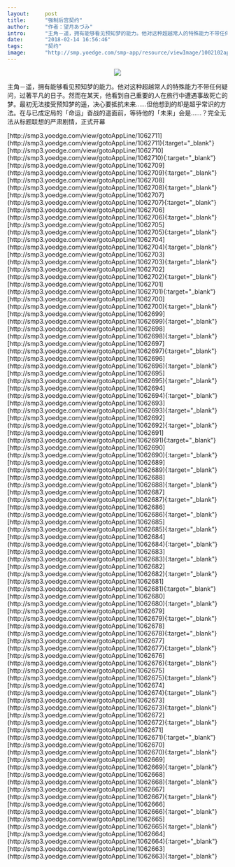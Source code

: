 ```yaml
---
layout:     post
title:      "强制后宫契约"
author:     "作者：望月あづみ"
intro:      "主角－遥，拥有能够看见预知梦的能力。他对这种超越常人的特殊能力不带任何疑问，过著平凡的日子。然而在某天，他看到自己重要的人在旅行中遭遇事故死亡的梦。最初无法接受预知梦的遥，决心要抵抗未来……但他想到的却是超乎常识的方法。在与已成定局的「命运」奋战的遥面前，等待他的「未来」会是……？完全无法从标题联想的严肃剧情，正式开幕"
date:       "2018-02-14 16:56:46"
tags:       "契约"
image:      "http://smp.yoedge.com/smp-app/resource/viewImage/1002102appline.png"
---
```

<div style="text-align: center">
<p><img src="http://smp.yoedge.com/smp-app/resource/viewImage/1002102appline.png"/></p>
</div>
<p class="post-meta">
<span>主角－遥，拥有能够看见预知梦的能力。他对这种超越常人的特殊能力不带任何疑问，过著平凡的日子。然而在某天，他看到自己重要的人在旅行中遭遇事故死亡的梦。最初无法接受预知梦的遥，决心要抵抗未来……但他想到的却是超乎常识的方法。在与已成定局的「命运」奋战的遥面前，等待他的「未来」会是……？完全无法从标题联想的严肃剧情，正式开幕</span>
</p>
[http://smp3.yoedge.com/view/gotoAppLine/1062711](http://smp3.yoedge.com/view/gotoAppLine/1062711){:target="_blank"}
[http://smp3.yoedge.com/view/gotoAppLine/1062710](http://smp3.yoedge.com/view/gotoAppLine/1062710){:target="_blank"}
[http://smp3.yoedge.com/view/gotoAppLine/1062709](http://smp3.yoedge.com/view/gotoAppLine/1062709){:target="_blank"}
[http://smp3.yoedge.com/view/gotoAppLine/1062708](http://smp3.yoedge.com/view/gotoAppLine/1062708){:target="_blank"}
[http://smp3.yoedge.com/view/gotoAppLine/1062707](http://smp3.yoedge.com/view/gotoAppLine/1062707){:target="_blank"}
[http://smp3.yoedge.com/view/gotoAppLine/1062706](http://smp3.yoedge.com/view/gotoAppLine/1062706){:target="_blank"}
[http://smp3.yoedge.com/view/gotoAppLine/1062705](http://smp3.yoedge.com/view/gotoAppLine/1062705){:target="_blank"}
[http://smp3.yoedge.com/view/gotoAppLine/1062704](http://smp3.yoedge.com/view/gotoAppLine/1062704){:target="_blank"}
[http://smp3.yoedge.com/view/gotoAppLine/1062703](http://smp3.yoedge.com/view/gotoAppLine/1062703){:target="_blank"}
[http://smp3.yoedge.com/view/gotoAppLine/1062702](http://smp3.yoedge.com/view/gotoAppLine/1062702){:target="_blank"}
[http://smp3.yoedge.com/view/gotoAppLine/1062701](http://smp3.yoedge.com/view/gotoAppLine/1062701){:target="_blank"}
[http://smp3.yoedge.com/view/gotoAppLine/1062700](http://smp3.yoedge.com/view/gotoAppLine/1062700){:target="_blank"}
[http://smp3.yoedge.com/view/gotoAppLine/1062699](http://smp3.yoedge.com/view/gotoAppLine/1062699){:target="_blank"}
[http://smp3.yoedge.com/view/gotoAppLine/1062698](http://smp3.yoedge.com/view/gotoAppLine/1062698){:target="_blank"}
[http://smp3.yoedge.com/view/gotoAppLine/1062697](http://smp3.yoedge.com/view/gotoAppLine/1062697){:target="_blank"}
[http://smp3.yoedge.com/view/gotoAppLine/1062696](http://smp3.yoedge.com/view/gotoAppLine/1062696){:target="_blank"}
[http://smp3.yoedge.com/view/gotoAppLine/1062695](http://smp3.yoedge.com/view/gotoAppLine/1062695){:target="_blank"}
[http://smp3.yoedge.com/view/gotoAppLine/1062694](http://smp3.yoedge.com/view/gotoAppLine/1062694){:target="_blank"}
[http://smp3.yoedge.com/view/gotoAppLine/1062693](http://smp3.yoedge.com/view/gotoAppLine/1062693){:target="_blank"}
[http://smp3.yoedge.com/view/gotoAppLine/1062692](http://smp3.yoedge.com/view/gotoAppLine/1062692){:target="_blank"}
[http://smp3.yoedge.com/view/gotoAppLine/1062691](http://smp3.yoedge.com/view/gotoAppLine/1062691){:target="_blank"}
[http://smp3.yoedge.com/view/gotoAppLine/1062690](http://smp3.yoedge.com/view/gotoAppLine/1062690){:target="_blank"}
[http://smp3.yoedge.com/view/gotoAppLine/1062689](http://smp3.yoedge.com/view/gotoAppLine/1062689){:target="_blank"}
[http://smp3.yoedge.com/view/gotoAppLine/1062688](http://smp3.yoedge.com/view/gotoAppLine/1062688){:target="_blank"}
[http://smp3.yoedge.com/view/gotoAppLine/1062687](http://smp3.yoedge.com/view/gotoAppLine/1062687){:target="_blank"}
[http://smp3.yoedge.com/view/gotoAppLine/1062686](http://smp3.yoedge.com/view/gotoAppLine/1062686){:target="_blank"}
[http://smp3.yoedge.com/view/gotoAppLine/1062685](http://smp3.yoedge.com/view/gotoAppLine/1062685){:target="_blank"}
[http://smp3.yoedge.com/view/gotoAppLine/1062684](http://smp3.yoedge.com/view/gotoAppLine/1062684){:target="_blank"}
[http://smp3.yoedge.com/view/gotoAppLine/1062683](http://smp3.yoedge.com/view/gotoAppLine/1062683){:target="_blank"}
[http://smp3.yoedge.com/view/gotoAppLine/1062682](http://smp3.yoedge.com/view/gotoAppLine/1062682){:target="_blank"}
[http://smp3.yoedge.com/view/gotoAppLine/1062681](http://smp3.yoedge.com/view/gotoAppLine/1062681){:target="_blank"}
[http://smp3.yoedge.com/view/gotoAppLine/1062680](http://smp3.yoedge.com/view/gotoAppLine/1062680){:target="_blank"}
[http://smp3.yoedge.com/view/gotoAppLine/1062679](http://smp3.yoedge.com/view/gotoAppLine/1062679){:target="_blank"}
[http://smp3.yoedge.com/view/gotoAppLine/1062678](http://smp3.yoedge.com/view/gotoAppLine/1062678){:target="_blank"}
[http://smp3.yoedge.com/view/gotoAppLine/1062677](http://smp3.yoedge.com/view/gotoAppLine/1062677){:target="_blank"}
[http://smp3.yoedge.com/view/gotoAppLine/1062676](http://smp3.yoedge.com/view/gotoAppLine/1062676){:target="_blank"}
[http://smp3.yoedge.com/view/gotoAppLine/1062675](http://smp3.yoedge.com/view/gotoAppLine/1062675){:target="_blank"}
[http://smp3.yoedge.com/view/gotoAppLine/1062674](http://smp3.yoedge.com/view/gotoAppLine/1062674){:target="_blank"}
[http://smp3.yoedge.com/view/gotoAppLine/1062673](http://smp3.yoedge.com/view/gotoAppLine/1062673){:target="_blank"}
[http://smp3.yoedge.com/view/gotoAppLine/1062672](http://smp3.yoedge.com/view/gotoAppLine/1062672){:target="_blank"}
[http://smp3.yoedge.com/view/gotoAppLine/1062671](http://smp3.yoedge.com/view/gotoAppLine/1062671){:target="_blank"}
[http://smp3.yoedge.com/view/gotoAppLine/1062670](http://smp3.yoedge.com/view/gotoAppLine/1062670){:target="_blank"}
[http://smp3.yoedge.com/view/gotoAppLine/1062669](http://smp3.yoedge.com/view/gotoAppLine/1062669){:target="_blank"}
[http://smp3.yoedge.com/view/gotoAppLine/1062668](http://smp3.yoedge.com/view/gotoAppLine/1062668){:target="_blank"}
[http://smp3.yoedge.com/view/gotoAppLine/1062667](http://smp3.yoedge.com/view/gotoAppLine/1062667){:target="_blank"}
[http://smp3.yoedge.com/view/gotoAppLine/1062666](http://smp3.yoedge.com/view/gotoAppLine/1062666){:target="_blank"}
[http://smp3.yoedge.com/view/gotoAppLine/1062665](http://smp3.yoedge.com/view/gotoAppLine/1062665){:target="_blank"}
[http://smp3.yoedge.com/view/gotoAppLine/1062664](http://smp3.yoedge.com/view/gotoAppLine/1062664){:target="_blank"}
[http://smp3.yoedge.com/view/gotoAppLine/1062663](http://smp3.yoedge.com/view/gotoAppLine/1062663){:target="_blank"}


